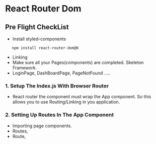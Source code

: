 #  React Router Dom

## Pre Flight CheckList
- Install styled-components
```npm
   npm install react-router-dom@6
```
- Linking <a>
- Make sure all your Pages(components) are completed. Skeleton Framework.
- LoginPage, DashBoardPage, PageNotFound .....


### 1. Setup The Index.js With Browser Router
- React router the <BrowserRouter/> component must wrap the App component. So this allows you to use Routing/Linking in you application.


### 2. Setting Up Routes In The App Component
- Importing page components.
- Routes,
- Route,

 

 

 

 

 